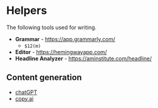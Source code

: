 # Helpers
The following tools used for writing.

- **Grammar** - https://app.grammarly.com/
  - `$12(m)`
- **Editor** - https://hemingwayapp.com/
- **Headline Analyzer** - https://aminstitute.com/headline/

## Content generation

- [chatGPT](https://chat.openai.com/)
- [copy.ai](https://copy.ai)